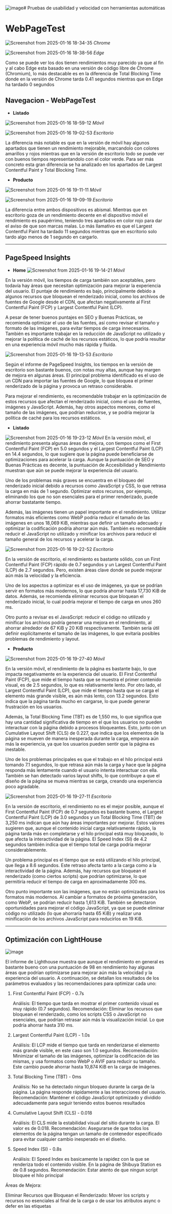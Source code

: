 ![image](https://github.com/user-attachments/assets/e3a65f6a-0a7f-4152-ad62-9de9e14e34f3)# Pruebas de usabilidad y velocidad con herramientas automáticas

# WebPageTest


![Screenshot from 2025-01-16 18-34-35](https://github.com/user-attachments/assets/215c3f0a-2806-4b37-b56b-e95530718eaa)
*Chrome*

![Screenshot from 2025-01-16 18-38-56](https://github.com/user-attachments/assets/0d462adb-1dd2-4b22-b139-012804273046)
*Edge*

Como se puede ver los dos tienen rendimientos muy parecido ya que al fin y al cabo Edge esta basado en una versión de código libre de Chrome (Chromium), lo más destacable es en la diferencia de 
Total Blocking Time donde en la versión de Chrome tarda 0.41 segundos mientras que en Edge ha tardado 0 segundos

## Navegacion - WebPageTest

- **Listado**

![Screenshot from 2025-01-16 18-59-12](https://github.com/user-attachments/assets/ff64b670-7fbf-4410-bf2f-2e1ccab4940b)
*Móvil*

![Screenshot from 2025-01-16 19-02-53](https://github.com/user-attachments/assets/9bce2349-f455-461b-a923-fccad34e5bbf)
*Escritorio*

La diferencia más notable es que en la versión de móvil hay algunos apartados que tienen un rendimiento mejorable, marcandolo con colores amarillos y rojos mientras que en la versión de escritorio todo se puede ver con buenos tiempos representandolo con el color verde. Para ser más concreto esta gran diferencia se ha analizado en los apartados de Largest Contentful Paint y Total Blocking Time.

- **Producto**

![Screenshot from 2025-01-16 19-11-11](https://github.com/user-attachments/assets/eaa29faf-c6df-4e6d-bbcf-89c747e99552)
*Móvil*

![Screenshot from 2025-01-16 19-09-19](https://github.com/user-attachments/assets/af279aa4-db90-4ebf-b25a-5ea262ad86fc)
*Escritorio*

La diferencia entre ambos dispositivos es abismal. Mientras que en escritorio goza de un rendimiento decente en el dispositivo móvil el rendimiento es paupérrimo, teniendo tres apartados en color rojo para dar el aviso de que son marcas malas. Lo más llamativo es que el Largest Contentful Paint ha tardado 11 segundos mientras que en escritorio solo tardo algo menos de 1 segundo en cargarlo.

---

## PageSpeed Insights

- **Home**
![Screenshot from 2025-01-16 19-14-21](https://github.com/user-attachments/assets/c80e940f-22c9-43fe-9aa2-df743620765b)
*Móvil*

En la versión móvil, los tiempos de carga también son aceptables, pero todavía hay áreas que necesitan optimización para mejorar la experiencia del usuario. El puntaje de rendimiento es bajo, principalmente debido a algunos recursos que bloquean el renderizado inicial, como los archivos de fuentes de Google desde el CDN, que afectan negativamente al First Contentful Paint (FCP) y Largest Contentful Paint (LCP).

A pesar de tener buenos puntajes en SEO y Buenas Prácticas, se recomienda optimizar el uso de las fuentes, así como revisar el tamaño y formato de las imágenes, para evitar tiempos de carga innecesarios. También es importante trabajar en la reducción de JavaScript no utilizado y mejorar la política de caché de los recursos estáticos, lo que podría resultar en una experiencia móvil mucho más rápida y fluida.

![Screenshot from 2025-01-16 19-13-53](https://github.com/user-attachments/assets/6710fe4a-b784-45ce-b0c7-17f2486593ab)
*Escritorio*

Según el informe de PageSpeed Insights, los tiempos en la versión de escritorio son bastante buenos, con notas muy altas, aunque hay margen de mejora en algunas áreas. El principal problema identificado es el uso de un CDN para importar las fuentes de Google, lo que bloquea el primer renderizado de la página y provoca un retraso considerable.

Para mejorar el rendimiento, es recomendable trabajar en la optimización de estos recursos que afectan el renderizado inicial, como el uso de fuentes, imágenes y JavaScript. Además, hay otros aspectos menores, como el tamaño de las imágenes, que podrían reducirse, y se podría mejorar la política de caché para los recursos estáticos.


- **Listado**

![Screenshot from 2025-01-16 19-23-12](https://github.com/user-attachments/assets/a3699f2e-83d5-4316-b797-d14ed9238cbb)
*Móvil*
En la versión móvil, el rendimiento presenta algunas áreas de mejora, con tiempos como el First Contentful Paint (FCP) en 5.0 segundos y el Largest Contentful Paint (LCP) en 14.4 segundos, lo que sugiere que la página puede beneficiarse de optimizaciones para acelerar la carga. Aunque la puntuación de SEO y Buenas Prácticas es decente, la puntuación de Accesibilidad y Rendimiento muestran que aún se puede mejorar la experiencia del usuario.

Uno de los problemas más graves se encuentra en el bloqueo del renderizado inicial debido a recursos como JavaScript y CSS, lo que retrasa la carga en más de 1 segundo. Optimizar estos recursos, por ejemplo, eliminando los que no son esenciales para el primer renderizado, puede ahorrar bastatante tiempo.

Además, las imágenes tienen un papel importante en el rendimiento. Utilizar formatos más eficientes como WebP podría reducir el tamaño de las imágenes en unos 18,069 KiB, mientras que definir un tamaño adecuado y optimizar la codificación podría ahorrar aún más. También es recomendable reducir el JavaScript no utilizado y minificar los archivos para reducir el tamaño general de los recursos y acelerar la carga.

![Screenshot from 2025-01-16 19-22-52](https://github.com/user-attachments/assets/d0b52a2f-a34a-47a2-8e1a-1ce6bebfb803)
*Escritorio*

En la versión de escritorio, el rendimiento es bastante sólido, con un First Contentful Paint (FCP) rápido de 0.7 segundos y un Largest Contentful Paint (LCP) de 2.7 segundos. Pero, existen áreas clave donde se puede mejorar aún más la velocidad y la eficiencia.

Uno de los aspectos a optimizar es el uso de imágenes, ya que se podrían servir en formatos más modernos, lo que podría ahorrar hasta 17,730 KiB de datos. Además, se recomienda eliminar recursos que bloquean el renderizado inicial, lo cual podría mejorar el tiempo de carga en unos 260 ms.

Otro punto a revisar es el JavaScript: reducir el código no utilizado y minificar los archivos podría generar una mejora en el rendimiento, al ahorrar alrededor de 67 KiB y 20 KiB respectivamente. También sería útil definir explícitamente el tamaño de las imágenes, lo que evitaría posibles problemas de rendimiento y layout.

- **Producto**

![Screenshot from 2025-01-16 19-27-40](https://github.com/user-attachments/assets/6cc2bc23-1d7b-4af4-b0a1-b146e0d0d576)
*Móvil*

En la versión móvil, el rendimiento de la página es bastante bajo, lo que impacta negativamente en la experiencia del usuario. El First Contentful Paint (FCP), que mide el tiempo hasta que se muestra el primer contenido visual, es de 2.5 segundos, lo que es relativamente lento. Por otro lado, el Largest Contentful Paint (LCP), que mide el tiempo hasta que se carga el elemento más grande visible, es aún más lento, con 13.2 segundos. Esto indica que la página tarda mucho en cargarse, lo que puede generar frustración en los usuarios.

Además, la Total Blocking Time (TBT) es de 1,550 ms, lo que significa que hay una cantidad significativa de tiempo en el que los usuarios no pueden interactuar con la página debido a procesos bloqueantes. Esto, junto con un Cumulative Layout Shift (CLS) de 0.227, que indica que los elementos de la página se mueven de manera inesperada durante la carga, empeora aún más la experiencia, ya que los usuarios pueden sentir que la página es inestable.

Uno de los problemas principales es que el trabajo en el hilo principal está tomando 7.1 segundos, lo que retrasa aún más la carga y hace que la página responda más lentamente cuando el usuario intenta interactuar con ella. También se han detectado varios layout shifts, lo que contribuye a que el diseño de la página se mueva mientras se carga, creando una experiencia poco agradable.

![Screenshot from 2025-01-16 19-27-11](https://github.com/user-attachments/assets/2f4e84d6-17fc-4114-96ce-ea2260a0a141)
*Escritorio*

En la versión de escritorio, el rendimiento no es el mejor posible, aunque el First Contentful Paint (FCP) de 0.7 segundos es bastante bueno, el Largest Contentful Paint (LCP) de 3.0 segundos y un Total Blocking Time (TBT) de 3,250 ms indican que aún hay áreas importantes por mejorar. Estos valores sugieren que, aunque el contenido inicial carga relativamente rápido, la página tarda más en completarse y el hilo principal está muy bloqueado, lo que afecta la interactividad de la página. El Speed Index (SI) de 4.2 segundos también indica que el tiempo total de carga podría mejorar considerablemente.

Un problema principal es el tiempo que se está utilizando el hilo principal, que llega a 8.6 segundos. Este retraso afecta tanto a la carga como a la interactividad de la página. Además, hay recursos que bloquean el renderizado (como ciertos scripts) que podrían optimizarse, lo que permitiría reducir el tiempo de carga en aproximadamente 300 ms.

Otro punto importante son las imágenes, que no están optimizadas para los formatos más modernos. Al cambiar a formatos de próxima generación, como WebP, se podrían reducir hasta 1,613 KiB. También se detectaron oportunidades para mejorar el código JavaScript, ya que se puede eliminar código no utilizado (lo que ahorraría hasta 65 KiB) y realizar una minificación de los archivos JavaScript para reducirlos en 19 KiB.

---

## Optimización con LightHouse

![image](https://github.com/user-attachments/assets/6c7b30af-4be0-4eed-a4c2-bc5cf0eeedda)

El informe de Lighthouse muestra que aunque el rendimiento en general es bastante bueno con una puntuación de 98 en rendimiento hay algunas áreas que podrían optimizarse para mejorar aún más la velocidad y la experiencia del usuario. A continuación, se detallan los resultados de los parámetros evaluados y las recomendaciones para optimizar cada uno:
1. First Contentful Paint (FCP) - 0.7s

    Análisis: El tiempo que tarda en mostrar el primer contenido visual es muy rápido (0.7 segundos).
    Recomendación: Eliminar los recursos que bloquean el renderizado, como los scripts CSS o JavaScript no esenciales, que podrían retrasar aún más la visualización inicial. Lo que podría ahorrar hasta 310 ms.

2. Largest Contentful Paint (LCP) - 1.0s

    Análisis: El LCP mide el tiempo que tarda en renderizarse el elemento más grande visible, en este caso son 1.0 segundos. 
    Recomendación: Minimizar el tamaño de las imágenes, optimizar la codificación de las mismas, y usa formatos como WebP o AVIF para reducir su tamaño. Este cambio puede ahorrar hasta 10,874 KiB en la carga de imágenes.

3. Total Blocking Time (TBT) - 0ms

    Análisis: No se ha detectado ningun bloqueo durante la carga de la página. La página responde rápidamente a las interacciones del usuario.
    Recomendación: Manténer el código JavaScript optimizado y dividido adecuadamente para seguir teniendo estos buenos resultados

4. Cumulative Layout Shift (CLS) - 0.018

    Análisis: El CLS mide la estabilidad visual del sitio durante la carga. El valor es de 0.018. 
    Recomendación: Asegurarse de que todos los elementos de la página tengan un tamaño de contenedor especificado para evitar cualquier cambio inesperado en el diseño.

5. Speed Index (SI) - 0.8s

    Análisis: El Speed Index es basicamente la rapidez con la que se renderiza todo el contenido visible. En la página de Shibuya Station es de 0.8 segundos.
    Recomendación: Estar atento de que ningun script bloquee el hilo principal

Áreas de Mejora:

  Eliminar Recursos que Bloquean el Renderizado:
    Mover los scripts y recursos no esenciales al final de la carga o de usar los atributos async o defer en las etiquetas <script>, lo que puede ahorrar hasta 310 ms.

  Reducir JavaScript No Utilizado:
    Revisar los archivos JavaScript y elimina cualquier código no utilizado que se esté cargando, ya que se puede ahorrar hasta 56 KiB.

  Servir Imágenes en Formatos de Próxima Generación:
    Cambiar a formatos de imágenes como WebP puede reducir el tamaño de las imágenes hasta 10,874 KiB, lo que acelerará la carga de la página

  Tamaño Adecuado de Imágenes:
    Revisar el tamaño de las imágenes para que coincidan con las dimensiones necesarias en la página. Este ajuste puede ahorrar hasta 17,584 KiB.

  Optimizar la Codificación de Imágenes:
    Comprimir las imágenes de manera eficiente usando herramientas como TinyPNG o ImageOptim para reducir el tamaño sin perder calidad. Esto podría ahorrar hasta 5,612 KiB.

